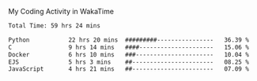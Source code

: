 My Coding Activity in WakaTime
<!--START_SECTION:waka-->

```txt
Total Time: 59 hrs 24 mins

Python           22 hrs 20 mins  #########----------------   36.39 %
C                9 hrs 14 mins   ####---------------------   15.06 %
Docker           6 hrs 10 mins   ###----------------------   10.04 %
EJS              5 hrs 3 mins    ##-----------------------   08.25 %
JavaScript       4 hrs 21 mins   ##-----------------------   07.09 %
```

<!--END_SECTION:waka-->
